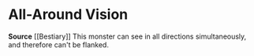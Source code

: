 ﻿---
actions: null
id: '1'
name: All-Around Vision
rarity: Common
source: '[[DATABASE/source/Bestiary|Bestiary]]'
trait: null
type: Creature Ability

---
# All-Around Vision

**Source** [[Bestiary]]
This monster can see in all directions simultaneously, and therefore can't be flanked.